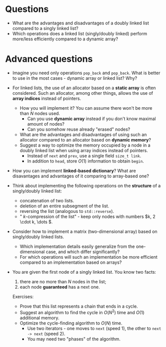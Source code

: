 # Questions

- What are the advantages and disadvantages of a doubly linked list compared to a singly linked list?
- Which operations does a linked list (singly/doubly linked) perform more/less efficiently compared to a dynamic array?

# Advanced questions

- Imagine you need only operations `pop_back` and `pop_back`. What is better to use in the most cases - dynamic array or linked list? Why?

- For linked lists, the use of an allocator based on a **static array** is often considered. Such an allocator, among other things, allows the use of **array indices** instead of pointers.
  - How you will implement it? You can assume there won't be more than $N$ nodes used.
    - Can you use **dynamic array** instead if you don't know maximal amount of nodes?
    - Can you somehow reuse already "erased" nodes?
  - What are the advantages and disadvantages of using such an allocator compared to an allocator based on **dynamic memory**?
  - Suggest a way to optimize the memory occupied by a node in a doubly linked list when using array indices instead of pointers.
    - Instead of `next` and `prev`, use a single field `size_t link`.
    - In addition to `head`, store $O(1)$ information to obtain `begin`.

- How you can implement **linked-based dictionary**? What are disavantages and advantages of it comparing to array-based one?

- Think about implementing the following operations on the **structure** of a singly/doubly linked list:
  - concatenation of two lists.
  - deletion of an entire subsegment of the list.
  - reversing the list (analogous to `std::reverse`).
  - " $k$-compression of the list" - keep only nodes with numbers $k, 2 \cdot k, \dots $.

- Consider how to implement a matrix (two-dimensional array) based on singly/doubly linked lists.
  - Which implementation details easily generalize from the one-dimensional case, and which differ significantly?
  - For which operations will such an implementation be more efficient compared to an implementation based on arrays?

- You are given the first node of a singly linked list. You know two facts:
  1. there are no more than $N$ nodes in the list;
  2. each node **guaranteed** has a next one.

  Exercises:
  - Prove that this list represents a chain that ends in a cycle.
  - Suggest an algorithm to find the cycle in $O(N^2)$ time and $O(1)$ additional memory.
  - Optimize the cycle-finding algorithm to $O(N)$ time.
    - Use two iterators - one moves to `next` (speed $1$), the other to `next -> next` (speed $2$).
    - You may need two "phases" of the algorithm.